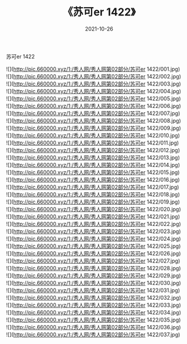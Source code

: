 ﻿---
layout: post
title:  《苏可er 1422》
date:   2021-10-26
img: http://pic.660000.xyz/1:/秀人网/秀人网第02部分/苏可er 1422/000.jpg
categories: [美女, 清纯, 唯美]
---

苏可er 1422

  ![](http://pic.660000.xyz/1:/秀人网/秀人网第02部分/苏可er 1422/001.jpg) <br> ![](http://pic.660000.xyz/1:/秀人网/秀人网第02部分/苏可er 1422/002.jpg) <br> ![](http://pic.660000.xyz/1:/秀人网/秀人网第02部分/苏可er 1422/003.jpg) <br> ![](http://pic.660000.xyz/1:/秀人网/秀人网第02部分/苏可er 1422/004.jpg) <br> ![](http://pic.660000.xyz/1:/秀人网/秀人网第02部分/苏可er 1422/005.jpg) <br> ![](http://pic.660000.xyz/1:/秀人网/秀人网第02部分/苏可er 1422/006.jpg) <br> ![](http://pic.660000.xyz/1:/秀人网/秀人网第02部分/苏可er 1422/007.jpg) <br> ![](http://pic.660000.xyz/1:/秀人网/秀人网第02部分/苏可er 1422/008.jpg) <br> ![](http://pic.660000.xyz/1:/秀人网/秀人网第02部分/苏可er 1422/009.jpg) <br> ![](http://pic.660000.xyz/1:/秀人网/秀人网第02部分/苏可er 1422/010.jpg) <br> ![](http://pic.660000.xyz/1:/秀人网/秀人网第02部分/苏可er 1422/011.jpg) <br> ![](http://pic.660000.xyz/1:/秀人网/秀人网第02部分/苏可er 1422/012.jpg) <br> ![](http://pic.660000.xyz/1:/秀人网/秀人网第02部分/苏可er 1422/013.jpg) <br> ![](http://pic.660000.xyz/1:/秀人网/秀人网第02部分/苏可er 1422/014.jpg) <br> ![](http://pic.660000.xyz/1:/秀人网/秀人网第02部分/苏可er 1422/015.jpg) <br> ![](http://pic.660000.xyz/1:/秀人网/秀人网第02部分/苏可er 1422/016.jpg) <br> ![](http://pic.660000.xyz/1:/秀人网/秀人网第02部分/苏可er 1422/017.jpg) <br> ![](http://pic.660000.xyz/1:/秀人网/秀人网第02部分/苏可er 1422/018.jpg) <br> ![](http://pic.660000.xyz/1:/秀人网/秀人网第02部分/苏可er 1422/019.jpg) <br> ![](http://pic.660000.xyz/1:/秀人网/秀人网第02部分/苏可er 1422/020.jpg) <br> ![](http://pic.660000.xyz/1:/秀人网/秀人网第02部分/苏可er 1422/021.jpg) <br> ![](http://pic.660000.xyz/1:/秀人网/秀人网第02部分/苏可er 1422/022.jpg) <br> ![](http://pic.660000.xyz/1:/秀人网/秀人网第02部分/苏可er 1422/023.jpg) <br> ![](http://pic.660000.xyz/1:/秀人网/秀人网第02部分/苏可er 1422/024.jpg) <br> ![](http://pic.660000.xyz/1:/秀人网/秀人网第02部分/苏可er 1422/025.jpg) <br> ![](http://pic.660000.xyz/1:/秀人网/秀人网第02部分/苏可er 1422/026.jpg) <br> ![](http://pic.660000.xyz/1:/秀人网/秀人网第02部分/苏可er 1422/027.jpg) <br> ![](http://pic.660000.xyz/1:/秀人网/秀人网第02部分/苏可er 1422/028.jpg) <br> ![](http://pic.660000.xyz/1:/秀人网/秀人网第02部分/苏可er 1422/029.jpg) <br> ![](http://pic.660000.xyz/1:/秀人网/秀人网第02部分/苏可er 1422/030.jpg) <br> ![](http://pic.660000.xyz/1:/秀人网/秀人网第02部分/苏可er 1422/031.jpg) <br> ![](http://pic.660000.xyz/1:/秀人网/秀人网第02部分/苏可er 1422/032.jpg) <br> ![](http://pic.660000.xyz/1:/秀人网/秀人网第02部分/苏可er 1422/033.jpg) <br> ![](http://pic.660000.xyz/1:/秀人网/秀人网第02部分/苏可er 1422/034.jpg) <br> ![](http://pic.660000.xyz/1:/秀人网/秀人网第02部分/苏可er 1422/035.jpg) <br> ![](http://pic.660000.xyz/1:/秀人网/秀人网第02部分/苏可er 1422/036.jpg) <br> ![](http://pic.660000.xyz/1:/秀人网/秀人网第02部分/苏可er 1422/037.jpg) <br>